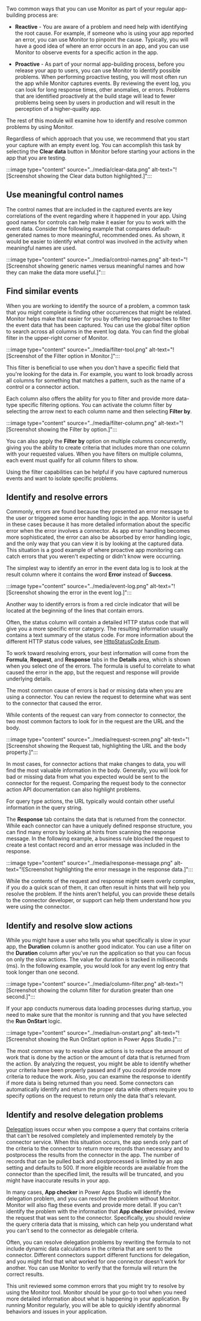 Two common ways that you can use Monitor as part of your regular
app-building process are:

- **Reactive** - You are aware of a problem and need help with identifying the root cause. For example, if someone who is using your app
    reported an error, you can use Monitor to pinpoint the cause.
    Typically, you will have a good idea of where an error
    occurs in an app, and you can use Monitor to observe events for a specific action in the app.

- **Proactive** - As part of your normal app-building process,
    before you release your app to users, you can use Monitor to
    identify possible problems. When performing proactive testing, you will most
    often run the app while Monitor captures events. By
    reviewing the event log, you can look for long response times, other anomalies, or errors. Problems
    that are identified proactively at the build stage will lead to fewer problems
    being seen by users in production and will result in the perception of a
    higher-quality app.

The rest of this module will examine how to identify and resolve
common problems by using Monitor.

Regardless of which approach that you use, we recommend that you start
your capture with an empty event log. You can accomplish this task by
selecting the **Clear data** button in Monitor before starting your actions
in the app that you are testing.

:::image type="content" source="../media/clear-data.png" alt-text="![Screenshot showing the Clear data button highlighted.]":::

## Use meaningful control names

The control names that are included in the captured events are key correlations of
the event regarding where it happened in your app. Using good names for
controls can help make it easier for you to work with the event data. Consider
the following example that compares default-generated names to
more meaningful, recommended ones. As shown, it would be
easier to identify what control was involved in the activity when
meaningful names are used.

:::image type="content" source="../media/control-names.png" alt-text="![Screenshot showing generic names versus meaningful names and how they can make the data more useful.]":::

## Find similar events

When you are working to identify the source of a problem, a common task that you might complete is
finding other occurrences that might be related. Monitor helps make that easier for you by
offering two approaches to filter the event data that has been captured.
You can use the global filter option to search across all columns
in the event log data. You can find the global filter in the upper-right
corner of Monitor.

:::image type="content" source="../media/filter-tool.png" alt-text="![Screenshot of the Filter option in Monitor.]":::

This filter is beneficial to use when you don't have a specific field that you're
looking for the data in. For example, you want to look broadly across
all columns for something that matches a pattern, such as the name of a
control or a connector action.

Each column also offers the ability for you to filter and provide more data-type
specific filtering options. You can activate the column filter by
selecting the arrow next to each column name and then selecting **Filter by**.

:::image type="content" source="../media/filter-column.png" alt-text="![Screenshot showing the Filter by option.]":::

You can also apply the **Filter by** option on multiple columns concurrently, giving
you the ability to create criteria that includes more than one column with
your requested values. When you have filters on multiple columns,
each event must qualify for all column filters to show.

Using the filter capabilities can be helpful if you have captured numerous
events and want to isolate specific problems.

## Identify and resolve errors

Commonly, errors are found because they presented an error message
to the user or triggered some error handling logic in the app.
Monitor is useful in these cases because it has more detailed
information about the specific error when the error involves a
connector. As app error handling becomes more sophisticated, the error can also be absorbed by error handling logic, and the only way that you can view it is by looking at the captured data. This situation is a good
example of where proactive app monitoring can catch errors that
you weren't expecting or didn't know were occurring.

The simplest way to identify an error in the event data log is to look
at the result column where it contains the word **Error** instead of
**Success**.

:::image type="content" source="../media/event-log.png" alt-text="![Screenshot showing the error in the event log.]":::

Another way to identify errors is from a red circle indicator that will be located at the beginning of the lines that
contain errors.

Often, the status column will contain a detailed HTTP status code that
will give you a more specific error category. The resulting information
usually contains a text summary of the status code. For more information about the different HTTP status code values, see [HttpStatusCode Enum](/dotnet/api/system.net.httpstatuscode/?azure-portal=true).

To work toward resolving errors, your best information will come from the
**Formula**, **Request**, and **Response** tabs in the **Details** area, which is shown when
you select one of the errors. The formula is useful to correlate to what
caused the error in the app, but the request and response will provide
underlying details.

The most common cause of errors is bad or missing data when you are using a
connector. You can review the request to determine what was sent to the
connector that caused the error.

While contents of the request can vary from connector to connector,
the two most common factors to look for in the request are the URL and
the body.

:::image type="content" source="../media/request-screen.png" alt-text="![Screenshot showing the Request tab, highlighting the URL and the body property.]":::

In most cases, for connector actions that make changes to data, you will
find the most valuable information in the body. Generally, you will
look for bad or missing data from what you expected would be sent to
the connector for the request. Comparing the request body to the
connector action API documentation can also highlight problems.

For query type actions, the URL typically would contain other useful
information in the query string.

The **Response** tab contains the data that is returned from the connector. While
each connector can have a uniquely defined response structure, you can find many
errors by looking at hints from scanning the response
message. In the following example, a business rule blocked the request
to create a test contact record and an error message was included in the
response.

:::image type="content" source="../media/response-message.png" alt-text="![Screenshot highlighting the error message in the response data.]":::

While the contents of the request and response might seem overly complex,
if you do a quick scan of them, it can often result in hints that will help you resolve the
problem. If the hints aren't helpful, you can provide these details to
the connector developer, or support can help them understand how you were
using the connector.

## Identify and resolve slow actions

While you might have a user who tells you what specifically is slow
in your app, the **Duration** column is another good indicator. You can use
a filter on the **Duration** column after you've run the application so that
you can focus on only the slow actions. The value for duration is
tracked in milliseconds (ms). In the following example, you would look for any event log
entry that took longer than one second.

:::image type="content" source="../media/column-filter.png" alt-text="![Screenshot showing the column filter for duration greater than one second.]":::

If your app conducts numerous data loading processes during startup,
you need to make sure that the monitor is running and that you have selected the **Run OnStart** logic.

:::image type="content" source="../media/run-onstart.png" alt-text="![Screenshot showing the Run OnStart option in Power Apps Studio.]":::

The most common way to resolve slow actions is to reduce the amount of
work that is done by the action or the amount of data that is returned
from the action. By analyzing the request, you might be able to identify
whether your criteria have been properly passed and if you could provide
more criteria to reduce the work. Also, you can
examine the response to identify if more data is being returned
than you need. Some connectors can automatically identify and return the
proper data while others require you to specify options on the request
to return only the data that's relevant.

## Identify and resolve delegation problems

[Delegation](/power-apps/maker/canvas-apps/delegation-overview/?azure-portal=true)
issues occur when you compose a query that contains criteria that can't
be resolved completely and implemented remotely by the connector service.
When this situation occurs, the app sends only part of the criteria to the
connector to return more records than necessary and to postprocess
the results from the connector in the app. The number of records that
can be pulled back and postprocessed is limited by an app setting and
defaults to 500. If more eligible records are available from the
connector than the specified limit, the results will be truncated, and
you might have inaccurate results in your app.

In many cases, **App checker** in Power Apps Studio will identify the
delegation problem, and you can resolve the problem without Monitor.
Monitor will also flag these events and provide more detail. If you
can't identify the problem with the information that **App checker** provided,
review the request that was sent to the connector. Specifically, you should review
the query criteria data that is missing, which can help you understand
what you can't send to the connector as delegable criteria.

Often, you can resolve delegation problems by rewriting the
formula to not include dynamic data calculations in the criteria that are sent to
the connector. Different connectors support different functions for
delegation, and you might find that what worked for one connector doesn't work
for another. You can use Monitor to verify that the formula will return the
correct results.

This unit reviewed some common errors that you might
try to resolve by using the Monitor tool. Monitor should be your go-to tool
when you need more detailed information about what is happening in your
application. By running Monitor regularly, you will be able to quickly identify
abnormal behaviors and issues in your application.
